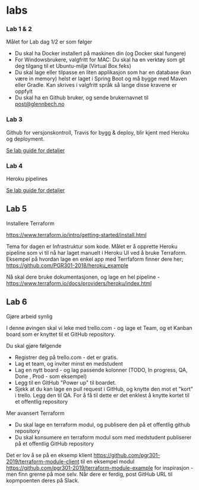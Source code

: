 # labs

### Lab 1 & 2

Målet for Lab dag 1/2 er som følger

- Du skal ha Docker installert på maskinen din (og Docker skal fungere)
- For Windowsbrukere, valgfritt for MAC: Du skal ha en verktøy som git deg tilgang til et Ubuntu-miljø (Virtual Box feks)
- Du skal lage eller tilpasse en liten applikasjon som har en database (kan være in memory) helst er laget i Spring Boot og må bygge med Maven eller Gradle. Kan skrives i valgfritt språk så lange disse kravene er oppfylt
- Du skal ha en Github bruker, og sende brukernavnet til post@glennbech.no

### Lab 3
Github for versjonskontroll, Travis for bygg & deploy, blir kjent med Heroku og deployment. 

[Se lab guide for detaljer](lab03/README.md)

### Lab 4
Heroku pipelines

[Se lab guide for detaljer](lab04.md)

## Lab 5

Installere Terraform 

https://www.terraform.io/intro/getting-started/install.html

Tema for dagen er Infrastruktur som kode. Målet er å opprette Heroku pipeline som vi til nå har laget manuelt i Heroku UI ved å bruke Terraform. Eksempel på hvordan lage en enkel app med Terrfaform finner dere her;
https://github.com/PGR301-2018/heroku_example

Nå skal dere bruke dokumentasjonen, og lage en hel pipeline - https://www.terraform.io/docs/providers/heroku/index.html


## Lab 6 

Gjøre arbeid synlig 

I denne øvingen skal vi leke med trello.com - og lage et Team, og et Kanban board som er knyttet til et GitHub repository. 

Du skal gjøre følgende

* Registrer deg på trello.com - det er gratis. 
* Lag et team, og inviter minst en medstudent 
* Lag en nytt board - og lag passende kolonner (TODO, In progress, QA, Done , Prod - som eksempel) 
* Legg til en GitHub "Power up" til boardet.
* Sjekk at du kan lage en pull request i GitHub, og knytte den mot et "kort" i trello. Legg den til QA. For å få til dette er det enklest å knytte kortet til et offentlig repository

Mer avansert Terraform 

* Du skal lage en terraform modul, og publisere den på et offentlig github repository 
* Du skal konsumere en terraform modul som med medstudent publiserer på et offentlig GitHub repository

Det er lov å se på en eksemp klient https://github.com/pgr301-2019/terraform-module-client til en eksempel modul  https://github.com/pgr301-2019/terraform-module-example for inspirasjon - men finn grerne på moe selv.  Når dere er ferdig, post GitHub URL til kopmpoenten deres på Slack. 



